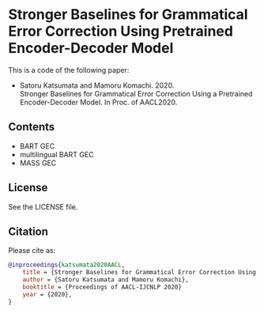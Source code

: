 # Stronger Baselines for Grammatical Error Correction Using Pretrained Encoder-Decoder Model
This is a code of the following paper:  
- Satoru Katsumata and Mamoru Komachi. 2020.  
Stronger Baselines for Grammatical Error Correction Using a Pretrained Encoder-Decoder Model.  In Proc. of AACL2020.

## Contents
- BART GEC
- multilingual BART GEC
- MASS GEC

## License
See the LICENSE file.

## Citation
Please cite as:

```bib
@inproceedings{katsumata2020AACL,
    title = {Stronger Baselines for Grammatical Error Correction Using a Pretrained Encoder-Decoder Model},
    author = {Satoru Katsumata and Mamoru Komachi},
    booktitle = {Proceedings of AACL-IJCNLP 2020}
    year = {2020},
}
```
